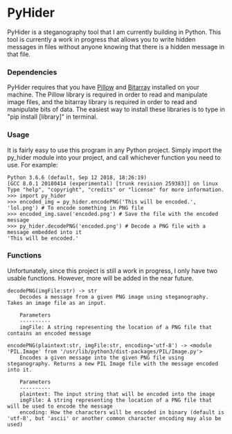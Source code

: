 # PyHider
PyHider is a steganography tool that I am currently building in Python. This tool is currently a work in progress that allows you to write hidden messages in files without anyone knowing that there is a hidden message in that file.

### Dependencies
PyHider requires that you have [Pillow](https://python-pillow.org/) and [Bitarray](https://pypi.org/project/bitarray/) installed on your machine. The Pillow library is required in order to read and manipulate image files, and the bitarray library is required in order to read and manipulate bits of data. The easiest way to install these libraries is to type in "pip install [library]" in terminal.

### Usage
It is fairly easy to use this program in any Python project. Simply import the py_hider module into your project, and call whichever function you need to use.
For example:
```
Python 3.6.6 (default, Sep 12 2018, 18:26:19) 
[GCC 8.0.1 20180414 (experimental) [trunk revision 259383]] on linux
Type "help", "copyright", "credits" or "license" for more information.
>>> import py_hider
>>> encoded_img = py_hider.encodePNG('This will be encoded.', 'lol.png') # To encode something in PNG file
>>> encoded_img.save('encoded.png') # Save the file with the encoded message
>>> py_hider.decodePNG('encoded.png') # Decode a PNG file with a message embedded into it
'This will be encoded.'
```

### Functions
Unfortunately, since this project is still a work in progress, I only have two usable functions. However, more will be added in the near future.

    decodePNG(imgFile:str) -> str
        Decodes a message from a given PNG image using steganography. Takes an image file as an input.
        
        Parameters
        ----------
        imgFile: A string representing the location of a PNG file that contains an encoded message
    
    encodePNG(plaintext:str, imgFile:str, encoding='utf-8') -> <module 'PIL.Image' from '/usr/lib/python3/dist-packages/PIL/Image.py'>
        Encodes a given message into the given PNG file using steganography. Returns a new PIL Image file with the message encoded into it.
        
        Parameters
        ----------
        plaintext: The input string that will be encoded into the image
        imgFile: A string representing the location of a PNG file that will be used to encode the message
        encoding: How the characters will be encoded in binary (default is 'utf-8', but 'ascii' or another common character encoding may also be used)
